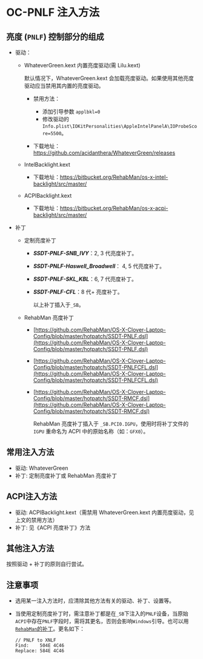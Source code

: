 # OC-PNLF 注入方法

## 亮度 (`PNLF`) 控制部分的组成

- 驱动：

  - WhateverGreen.kext 内置亮度驱动(需 Lilu.kext)

    默认情况下，WhateverGreen.kext 会加载亮度驱动。如果使用其他亮度驱动应当禁用其内置的亮度驱动。

    - 禁用方法：

      - 添加引导参数 `applbkl=0`
      - 修改驱动的 `Info.plist\IOKitPersonalities\AppleIntelPanelA\IOProbeScore=5500`。

    - 下载地址：<https://github.com/acidanthera/WhateverGreen/releases>

  - IntelBacklight.kext
  
    - 下载地址：<https://bitbucket.org/RehabMan/os-x-intel-backlight/src/master/>
  
  - ACPIBacklight.kext
  
    - 下载地址：<https://bitbucket.org/RehabMan/os-x-acpi-backlight/src/master/>
  
- 补丁

  - 定制亮度补丁

    - ***SSDT-PNLF-SNB_IVY***：2, 3 代亮度补丁。
    - ***SSDT-PNLF-Haswell_Broadwell***： 4, 5 代亮度补丁。
    - ***SSDT-PNLF-SKL_KBL***：6, 7 代亮度补丁。
    - ***SSDT-PNLF-CFL***：8 代+ 亮度补丁。

      以上补丁插入于`_SB`。

  - RehabMan 亮度补丁
  
    - [https://github.com/RehabMan/OS-X-Clover-Laptop-Config/blob/master/hotpatch/SSDT-PNLF.dsl](https://github.com/RehabMan/OS-X-Clover-Laptop-Config/blob/master/hotpatch/SSDT-PNLF.dsl)
  
    - [https://github.com/RehabMan/OS-X-Clover-Laptop-Config/blob/master/hotpatch/SSDT-PNLFCFL.dsl](https://github.com/RehabMan/OS-X-Clover-Laptop-Config/blob/master/hotpatch/SSDT-PNLFCFL.dsl)
  
    - [https://github.com/RehabMan/OS-X-Clover-Laptop-Config/blob/master/hotpatch/SSDT-RMCF.dsl](https://github.com/RehabMan/OS-X-Clover-Laptop-Config/blob/master/hotpatch/SSDT-RMCF.dsl)
  
      RehabMan 亮度补丁插入于 `_SB.PCI0.IGPU`，使用时将补丁文件的 `IGPU` 重命名为 ACPI 中的原始名称（如：`GFX0`）。

## 常用注入方法

- 驱动: WhateverGreen
- 补丁: 定制亮度补丁或 RehabMan 亮度补丁

## ACPI注入方法

- 驱动: ACPIBacklight.kext（需禁用 WhateverGreen.kext 内置亮度驱动，见上文的禁用方法）
- 补丁: 见《ACPI 亮度补丁》方法

## 其他注入方法

按照驱动 + 补丁的原则自行尝试。

## 注意事项

- 选用某一注入方法时，应清除其他方法有关的驱动、补丁、设置等。

- 当使用定制亮度补丁时，需注意补丁都是在`_SB`下注入的`PNLF`设备，当原始`ACPI`中存在`PNLF`字段时，需将其更名，否则会影响`Windows`引导。也可以用[`RehabMan`的补丁](https://github.com/RehabMan/OS-X-Clover-Laptop-Config/tree/master/hotpatch)。更名如下：

  ```text
  // PNLF to XNLF
  Find:    504E 4C46
  Replace: 584E 4C46
  ```
